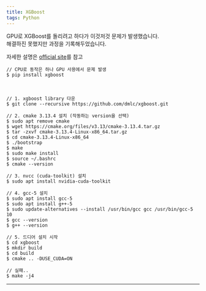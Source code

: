 ```yaml
---
title: XGBoost
tags: Python
---
```


<!--more-->

GPU로 XGBoost를 돌리려고 하다가 이것저것 문제가 발생했습니다. <br>
해결하진 못했지만 과정을 기록해두었습니다. <br>

자세한 설명은 [official site](https://xgboost.readthedocs.io/en/latest/build.html#python-package-installation)를 참고


    // CPU로 동작은 하나 GPU 사용에서 문제 발생
    $ pip install xgboost

<br>

    // 1. xgboost library 다운
    $ git clone --recursive https://github.com/dmlc/xgboost.git

    // 2. cmake 3.13.4 설치 (작동하는 version을 선택)
    $ sudo apt remove cmake
    $ wget https://cmake.org/files/v3.13/cmake-3.13.4.tar.gz
    $ tar -zxvf cmake-3.13.4-Linux-x86_64.tar.gz
    $ cd cmake-3.13.4-Linux-x86_64
    $ ./bootstrap
    $ make
    $ sudo make install
    $ source ~/.bashrc
    $ cmake --version

    // 3. nvcc (cuda-toolkit) 설치
    $ sudo apt install nvidia-cuda-toolkit

    // 4. gcc-5 설치
    $ sudo apt install gcc-5
    $ sudo apt install g++-5
    $ sudo update-alternatives --install /usr/bin/gcc gcc /usr/bin/gcc-5 10
    $ gcc --version
    $ g++ --version

    // 5. 드디어 설치 시작
    $ cd xgboost
    $ mkdir build
    $ cd build
    $ cmake .. -DUSE_CUDA=ON

    // 실패..
    $ make -j4


---

[^1]: [https://snowdeer.github.io/linux/2018/04/10/upgrade-cmake/](https://snowdeer.github.io/linux/2018/04/10/upgrade-cmake/)

[^2]: [https://askubuntu.com/a/1087368](https://askubuntu.com/a/1087368)
